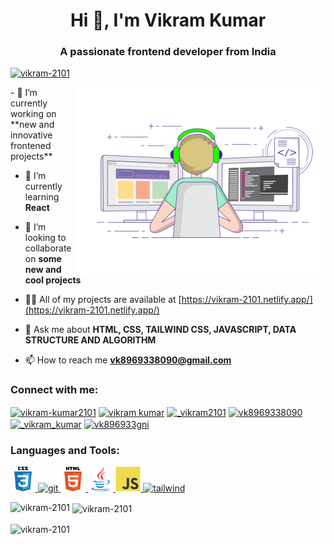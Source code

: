 <h1 align="center">Hi 👋, I'm Vikram Kumar</h1>
<h3 align="center">A passionate frontend developer from India</h3>

<p align="left"> <a href="https://github.com/ryo-ma/github-profile-trophy"><img src="https://github-profile-trophy.vercel.app/?username=vikram-2101" alt="vikram-2101" /></a> </p>
<img align="right" alt="Coding" width="400" src="https://raw.githubusercontent.com/devSouvik/devSouvik/master/gif3.gif">
- 🔭 I’m currently working on **new and innovative frontened projects**

- 🌱 I’m currently learning **React**

- 👯 I’m looking to collaborate on **some new and cool projects**

- 👨‍💻 All of my projects are available at [https://vikram-2101.netlify.app/](https://vikram-2101.netlify.app/)

- 💬 Ask me about **HTML, CSS, TAILWIND CSS, JAVASCRIPT, DATA STRUCTURE AND ALGORITHM**

- 📫 How to reach me **vk8969338090@gmail.com**

<h3 align="left">Connect with me:</h3>
<p align="left">
<a href="https://linkedin.com/in/vikram-kumar2101" target="blank"><img align="center" src="https://raw.githubusercontent.com/rahuldkjain/github-profile-readme-generator/master/src/images/icons/Social/linked-in-alt.svg" alt="vikram-kumar2101" height="30" width="40" /></a>
<a href="https://fb.com/vikram kumar" target="blank"><img align="center" src="https://raw.githubusercontent.com/rahuldkjain/github-profile-readme-generator/master/src/images/icons/Social/facebook.svg" alt="vikram kumar" height="30" width="40" /></a>
<a href="https://instagram.com/_vikram2101" target="blank"><img align="center" src="https://raw.githubusercontent.com/rahuldkjain/github-profile-readme-generator/master/src/images/icons/Social/instagram.svg" alt="_vikram2101" height="30" width="40" /></a>
<a href="https://www.codechef.com/users/vk8969338090" target="blank"><img align="center" src="https://cdn.jsdelivr.net/npm/simple-icons@3.1.0/icons/codechef.svg" alt="vk8969338090" height="30" width="40" /></a>
<a href="https://www.leetcode.com/_vikram_kumar" target="blank"><img align="center" src="https://raw.githubusercontent.com/rahuldkjain/github-profile-readme-generator/master/src/images/icons/Social/leet-code.svg" alt="_vikram_kumar" height="30" width="40" /></a>
<a href="https://auth.geeksforgeeks.org/user/vk896933gni" target="blank"><img align="center" src="https://raw.githubusercontent.com/rahuldkjain/github-profile-readme-generator/master/src/images/icons/Social/geeks-for-geeks.svg" alt="vk896933gni" height="30" width="40" /></a>
</p>

<h3 align="left">Languages and Tools:</h3>
<p align="left"> <a href="https://www.w3schools.com/css/" target="_blank" rel="noreferrer"> <img src="https://raw.githubusercontent.com/devicons/devicon/master/icons/css3/css3-original-wordmark.svg" alt="css3" width="40" height="40"/> </a> <a href="https://git-scm.com/" target="_blank" rel="noreferrer"> <img src="https://www.vectorlogo.zone/logos/git-scm/git-scm-icon.svg" alt="git" width="40" height="40"/> </a> <a href="https://www.w3.org/html/" target="_blank" rel="noreferrer"> <img src="https://raw.githubusercontent.com/devicons/devicon/master/icons/html5/html5-original-wordmark.svg" alt="html5" width="40" height="40"/> </a> <a href="https://www.java.com" target="_blank" rel="noreferrer"> <img src="https://raw.githubusercontent.com/devicons/devicon/master/icons/java/java-original.svg" alt="java" width="40" height="40"/> </a> <a href="https://developer.mozilla.org/en-US/docs/Web/JavaScript" target="_blank" rel="noreferrer"> <img src="https://raw.githubusercontent.com/devicons/devicon/master/icons/javascript/javascript-original.svg" alt="javascript" width="40" height="40"/> </a> <a href="https://tailwindcss.com/" target="_blank" rel="noreferrer"> <img src="https://www.vectorlogo.zone/logos/tailwindcss/tailwindcss-icon.svg" alt="tailwind" width="40" height="40"/> </a> </p>

<p><img align="left" src="https://github-readme-stats.vercel.app/api/top-langs?username=vikram-2101&show_icons=true&locale=en&layout=compact" alt="vikram-2101" /></p>

<p>&nbsp;<img align="center" src="https://github-readme-stats.vercel.app/api?username=vikram-2101&show_icons=true&locale=en" alt="vikram-2101" /></p>

<p><img align="center" src="https://github-readme-streak-stats.herokuapp.com/?user=vikram-2101&" alt="vikram-2101" /></p>

